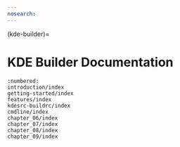 ```yaml
---
nosearch:
---
```


(kde-builder)=
# KDE Builder Documentation

```{toctree}
:numbered:
introduction/index
getting-started/index
features/index
kdesrc-buildrc/index
cmdline/index
chapter_06/index
chapter_07/index
chapter_08/index
chapter_09/index
```
